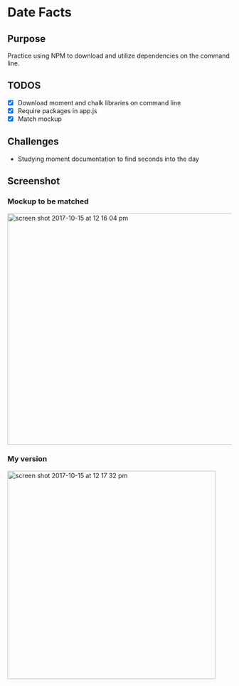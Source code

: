 # Date Facts

## Purpose
Practice using NPM to download and utilize dependencies on the command line.

## TODOS
- [x] Download moment and chalk libraries on command line
- [x] Require packages in app.js
- [x] Match mockup

## Challenges
- Studying moment documentation to find seconds into the day

## Screenshot
### Mockup to be matched
<img width="520" alt="screen shot 2017-10-15 at 12 16 04 pm" src="https://user-images.githubusercontent.com/30088565/31587183-afc17266-b1a2-11e7-80e5-3622bb1c7775.png">

### My version

<img width="468" alt="screen shot 2017-10-15 at 12 17 32 pm" src="https://user-images.githubusercontent.com/30088565/31587198-e328eaf8-b1a2-11e7-9b31-f042c600b661.png">
